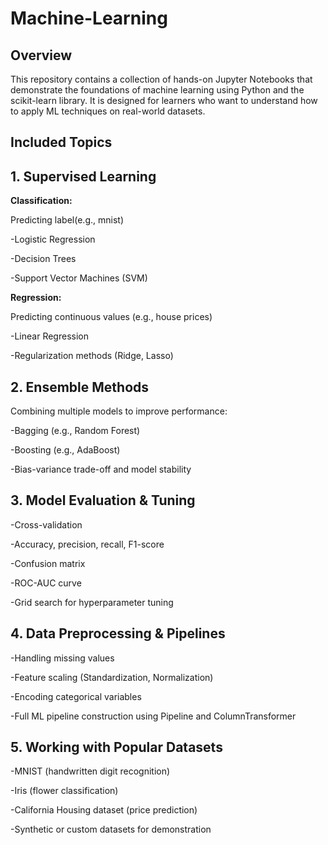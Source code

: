 # Machine-Learning
## Overview
This repository contains a collection of hands-on Jupyter Notebooks that demonstrate the foundations of machine learning using Python and the scikit-learn library. It is designed for learners who want to understand how to apply ML techniques on real-world datasets.

## Included Topics
**1. Supervised Learning**
-

**Classification:**

Predicting label(e.g., mnist)

-Logistic Regression

-Decision Trees

-Support Vector Machines (SVM)

**Regression:**

Predicting continuous values (e.g., house prices)

-Linear Regression

-Regularization methods (Ridge, Lasso)

**2. Ensemble Methods**
-
   
Combining multiple models to improve performance:

-Bagging (e.g., Random Forest)

-Boosting (e.g., AdaBoost)

-Bias-variance trade-off and model stability

**3. Model Evaluation & Tuning**
-

-Cross-validation

-Accuracy, precision, recall, F1-score

-Confusion matrix

-ROC-AUC curve

-Grid search for hyperparameter tuning

**4. Data Preprocessing & Pipelines**
-

-Handling missing values

-Feature scaling (Standardization, Normalization)

-Encoding categorical variables

-Full ML pipeline construction using Pipeline and ColumnTransformer

**5. Working with Popular Datasets**
-
   
-MNIST (handwritten digit recognition)

-Iris (flower classification)

-California Housing dataset (price prediction)

-Synthetic or custom datasets for demonstration


